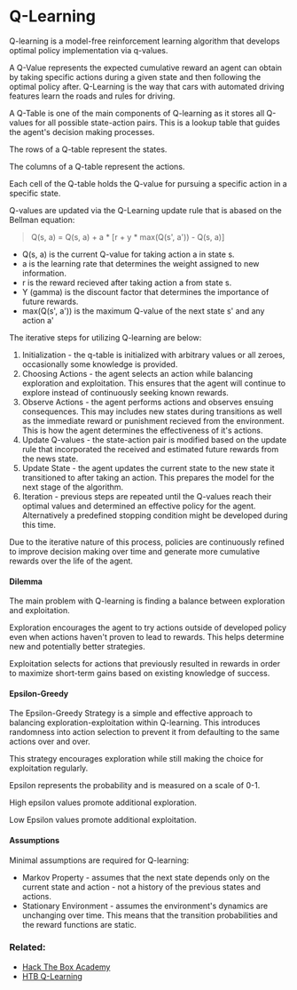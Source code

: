 # Q-Learning

Q-learning is a model-free reinforcement learning algorithm that develops optimal policy implementation via q-values.

A Q-Value represents the expected cumulative reward an agent can obtain by taking specific actions during a given state and then following the optimal policy after. Q-Learning is the way that cars with automated driving features learn the roads and rules for driving.

A Q-Table is one of the main components of Q-learning as it stores all Q-values for all possible state-action pairs. This is a lookup table that guides the agent's decision making processes.

The rows of a Q-table represent the states.

The columns of a Q-table represent the actions.

Each cell of the Q-table holds the Q-value for pursuing a specific action in a specific state.

Q-values are updated via the Q-Learning update rule that is abased on the Bellman equation:

>Q(s, a) = Q(s, a) + a \* \[r + y \* max(Q(s', a')) - Q(s, a)]

- Q(s, a) is the current Q-value for taking action a in state s.
- a is the learning rate that determines the weight assigned to new information.
- r is the reward recieved after taking action a from state s.
- Y (gamma) is the discount factor that determines the importance of future rewards.
- max(Q(s', a')) is the maximum Q-value of the next state s' and any action a'

The iterative steps for utilizing Q-learning are below:

1. Initialization - the q-table is initialized with arbitrary values or all zeroes, occasionally some knowledge is provided.
2. Choosing Actions - the agent selects an action while balancing exploration and exploitation. This ensures that the agent will continue to explore instead of continuously seeking known rewards.
3. Observe Actions - the agent performs actions and observes ensuing consequences. This may includes new states during transitions as well as the immediate reward or punishment recieved from the environment. This is how the agent determines the effectiveness of it's actions.
4. Update Q-values - the state-action pair is modified based on the update rule that incorporated the received and estimated future rewards from the news state.
5. Update State - the agent updates the current state to the new state it transitioned to after taking an action. This prepares the model for the next stage of the algorithm.
6. Iteration - previous steps are repeated until the Q-values reach their optimal values and determined an effective policy for the agent. Alternatively a predefined stopping condition might be developed during this time.

Due to the iterative nature of this process, policies are continuously refined to improve decision making over time and generate more cumulative rewards over the life of the agent.

#### Dilemma

The main problem with Q-learning is finding a balance between exploration and exploitation.

Exploration encourages the agent to try actions outside of developed policy even when actions haven't proven to lead to rewards. This helps determine new and potentially better strategies.

Exploitation selects for actions that previously resulted in rewards in order to maximize short-term gains based on existing knowledge of success.

#### Epsilon-Greedy 

The Epsilon-Greedy Strategy is a simple and effective approach to balancing exploration-exploitation within Q-learning. This introduces randomness into action selection to prevent it from defaulting to the same actions over and over.

This strategy encourages exploration while still making the choice for exploitation regularly. 

Epsilon represents the probability and is measured on a scale of 0-1.

High epsilon values promote additional exploration.

Low Epsilon values promote additional exploitation.

#### Assumptions

Minimal assumptions are required for Q-learning:

- Markov Property - assumes that the next state depends only on the current state and action - not a history of the previous states and actions.
- Stationary Environment - assumes the environment's dynamics are unchanging over time. This means that the transition probabilities and the reward functions are static.

### Related:
- [Hack The Box Academy](https://academy.hackthebox.com/ "Hack The Box Academy Home page")
- [HTB Q-Learning](https://academy.hackthebox.com/module/290/section/3259 "HTB Q-Learning")